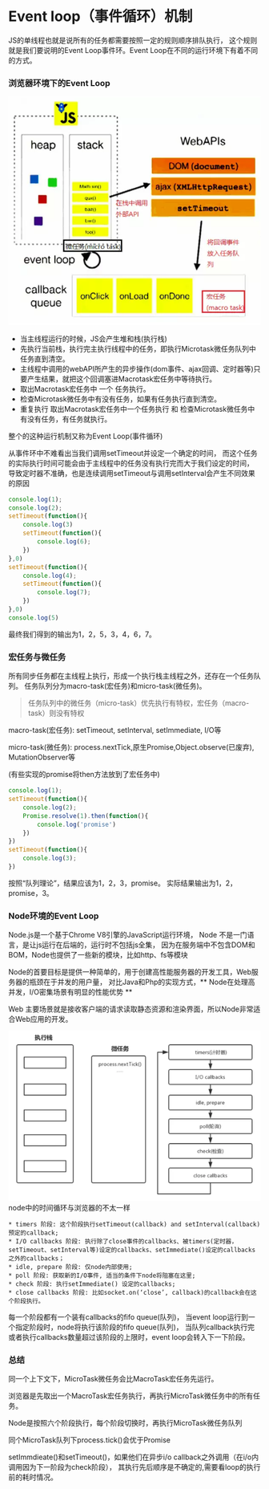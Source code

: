 # Event loop（事件循环）机制

JS的单线程也就是说所有的任务都需要按照一定的规则顺序排队执行，
这个规则就是我们要说明的Event Loop事件环。Event Loop在不同的运行环境下有着不同的方式。

### 浏览器环境下的Event Loop

<img src="img/浏览器中的Event Loop.png" title="浏览器中的Event Loop">

* 当主线程运行的时候，JS会产生堆和栈(执行栈)
* 先执行当前栈，执行完主执行线程中的任务，即执行Microtask微任务队列中任务直到清空。
* 主线程中调用的webAPI所产生的异步操作(dom事件、ajax回调、定时器等)只要产生结果，就把这个回调塞进Macrotask宏任务中等待执行。
* 取出Macrotask宏任务中 一个 任务执行。
* 检查Microtask微任务中有没有任务，如果有任务执行直到清空。
* 重复执行 取出Macrotask宏任务中一个任务执行 和 检查Microtask微任务中有没有任务，有任务就执行。 

整个的这种运行机制又称为Event Loop(事件循环)

从事件环中不难看出当我们调用setTimeout并设定一个确定的时间，
而这个任务的实际执行时间可能会由于主线程中的任务没有执行完而大于我们设定的时间，
导致定时器不准确，也是连续调用setTimeout与调用setInterval会产生不同效果的原因

```javascript
console.log(1);
console.log(2);
setTimeout(function(){
    console.log(3)
    setTimeout(function(){
        console.log(6);
    })
},0)
setTimeout(function(){
    console.log(4);
    setTimeout(function(){
        console.log(7);
    })
},0)
console.log(5)
```
最终我们得到的输出为1，2，5，3，4，6，7。

### 宏任务与微任务

所有同步任务都在主线程上执行，形成一个执行栈主线程之外，还存在一个任务队列。
任务队列分为macro-task(宏任务)和micro-task(微任务)。

>任务队列中的微任务（micro-task）优先执行有特权，宏任务（macro-task）则没有特权

macro-task(宏任务): setTimeout, setInterval, setImmediate, I/O等

micro-task(微任务): process.nextTick,原生Promise,Object.observe(已废弃), MutationObserver等

(有些实现的promise将then方法放到了宏任务中)

```javascript
console.log(1);
setTimeout(function(){
    console.log(2);
    Promise.resolve(1).then(function(){
        console.log('promise')
    })
})
setTimeout(function(){
    console.log(3);
})
```
按照“队列理论”，结果应该为1，2，3，promise。
实际结果输出为1，2，promise，3。

### Node环境的Event Loop

Node.js是一个基于Chrome V8引擎的JavaScript运行环境，
Node 不是一门语言，是让js运行在后端的，运行时不包括js全集，
因为在服务端中不包含DOM和BOM，Node也提供了一些新的模块，比如http、fs等模块

Node的首要目标是提供一种简单的，用于创建高性能服务器的开发工具，Web服务器的瓶颈在于并发的用户量，
对比Java和Php的实现方式，** Node在处理高并发，I/O密集场景有明显的性能优势 **

Web 主要场景就是接收客户端的请求读取静态资源和渲染界面，所以Node非常适合Web应用的开发。

<img src="img/node中的Event Loop.png" title="node中的Event Loop">
node中的时间循环与浏览器的不太一样
    
    * timers 阶段: 这个阶段执行setTimeout(callback) and setInterval(callback)预定的callback;
    * I/O callbacks 阶段: 执行除了close事件的callbacks、被timers(定时器，setTimeout、setInterval等)设定的callbacks、setImmediate()设定的callbacks之外的callbacks；
    * idle, prepare 阶段: 仅node内部使用;
    * poll 阶段: 获取新的I/O事件, 适当的条件下node将阻塞在这里;
    * check 阶段: 执行setImmediate() 设定的callbacks;
    * close callbacks 阶段: 比如socket.on(‘close’, callback)的callback会在这个阶段执行。

每一个阶段都有一个装有callbacks的fifo queue(队列)，
当event loop运行到一个指定阶段时，node将执行该阶段的fifo queue(队列)，
当队列callback执行完或者执行callbacks数量超过该阶段的上限时，event loop会转入下一下阶段。


### 总结
同一个上下文下，MicroTask微任务会比MacroTask宏任务先运行。

浏览器是先取出一个MacroTask宏任务执行，再执行MicroTask微任务中的所有任务。

Node是按照六个阶段执行，每个阶段切换时，再执行MicroTask微任务队列

同个MicroTask队列下process.tick()会优于Promise

setImmdieate()和setTimeout()，如果他们在异步i/o callback之外调用（在i/o内调用因为下一阶段为check阶段），
其执行先后顺序是不确定的,需要看loop的执行前的耗时情况。
